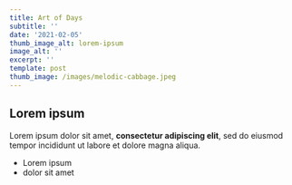 ```yaml
---
title: Art of Days
subtitle: ''
date: '2021-02-05'
thumb_image_alt: lorem-ipsum
image_alt: ''
excerpt: ''
template: post
thumb_image: /images/melodic-cabbage.jpeg
---
```

## Lorem ipsum

Lorem ipsum dolor sit amet, **consectetur adipiscing elit**, sed do eiusmod tempor incididunt ut labore et dolore magna aliqua.

- Lorem ipsum
- dolor sit amet